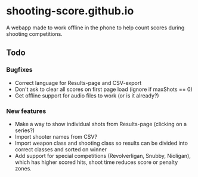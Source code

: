 # shooting-score.github.io
A webapp made to work offline in the phone to help count scores during shooting competitions.
## Todo
### Bugfixes
* Correct language for Results-page and CSV-export
* Don't ask to clear all scores on first page load (ignore if maxShots == 0)
* Get offline support for audio files to work (or is it already?)
### New features
* Make a way to show individual shots from Results-page (clicking on a series?)
* Import shooter names from CSV?
* Import weapon class and shooting class so results can be divided into correct classes and sorted on winner
* Add support for special competitions (Revolverligan, Snubby, Nioligan), which has higher scored hits, shoot time reduces score or penalty zones.
